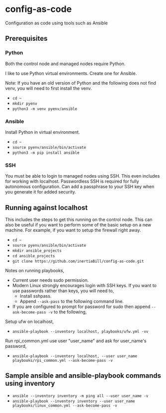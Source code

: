 # config-as-code
Configuration as code using tools such as Ansible

## Prerequisites 

### Python

Both the control node and managed nodes require Python.

I like to use Python virtual environments. Create one for Ansible.

Note: If you have an old version of Python and the following does not find venv, you will need to first install the venv.

- `cd ~`
- `mkdir pyenv`
- `python3 -m venv pyenv/ansible`

### Ansible

Install Python in virtual environment.

- `cd ~`
- `source pyenv/ansible/bin/activate` 
- `python3 -m pip install ansible`

### SSH

You must be able to login to managed nodes using SSH. This even includes for working with localhost. Passwordless SSH is required for fully autonomous configuration. Can add a passphrase to your SSH key when you generate it for added security.

## Running against localhost

This includes the steps to get this running on the control node. This can also be useful if you want to perform some of the basic setup on a new machine. For example, if you want to setup the firewall right away.

- `cd ~`
- `source pyenv/ansible/bin/activate` 
- `mkdir ansible_projects`
- `cd ansible_projects`
- `git clone https://github.com/inertiaBill/config-as-code.git`


Notes on running playbooks,
- Current user needs sudo permission.
- Modern Linux strongly encourages login with SSH keys. If you want to use passwords rather than keys, you will need to,
    - Install sshpass.
    - Append `--ask-pass` to the following command line. 
- If you are configured to prompt for password for sudo then append `--ask-become-pass -v` to the following,

Setup ufw on localhost,
- `ansible-playbook --inventory localhost, playbooks/ufw.yml -vv`

Run rpi_common.yml use user "user_name" and ask for user_name's password,
- `ansible-playbook --inventory localhost, --user user_name playbooks/rpi_common.yml --ask-become-pass -v`

## Sample ansible and ansible-playbook commands using inventory

- `ansible --inventory inventory -m ping all --user user_name -v`
- `ansible-playbook --inventory inventory --user user_name playbooks/linux_common.yml --ask-become-pass -v`
